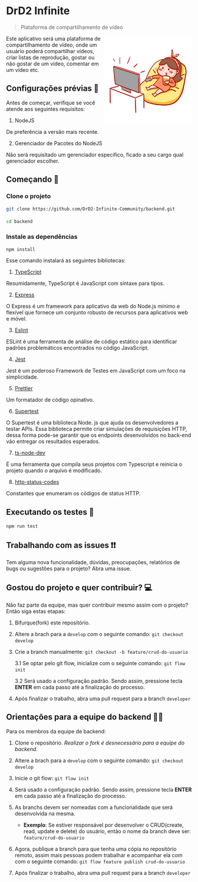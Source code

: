 # DrD2 Infinite

> Plataforma de compartilhamento de vídeo

<img align="right" width="240px" src="https://github.com/Johnson49/biblioteca/blob/main/girl-tv.png?raw=true">

Este aplicativo será uma plataforma de compartilhamento de vídeo, onde um usuário poderá compartilhar vídeos, criar listas de reprodução, gostar ou não gostar de um vídeo, comentar em um vídeo etc.

## Configurações prévias 🔧

Antes de começar, verifique se você atende aos seguintes requisitos:

1. NodeJS

De preferência a versão mais recente.

2. Gerenciador de Pacotes do NodeJS

Não será requisitado um gerenciador especifico, ficado a seu cargo qual gerenciador escolher.

## Começando 🚀

### Clone o projeto

```bash
git clone https://github.com/DrD2-Infinite-Community/backend.git

cd backend
```

### Instale as dependências

```
npm install 
```

Esse comando instalará as seguintes bibliotecas:

1. [TypeScript](https://www.typescriptlang.org)

Resumidamente, TypeScript é JavaScript com sintaxe para tipos.

2. [Express](https://expressjs.com/pt-br/)

O Express é um framework para aplicativo da web do Node.js mínimo e flexível que fornece um conjunto robusto de recursos para aplicativos web e móvel.

3. [Eslint](https://eslint.org/docs/latest/user-guide/getting-started)

ESLint é uma ferramenta de análise de código estático para identificar padrões problemáticos encontrados no código JavaScript.

4. [Jest](https://jestjs.io/pt-BR/)

Jest é um poderoso Framework de Testes em JavaScript com um foco na simplicidade.

5. [Prettier](https://prettier.io)

Um formatador de código opinativo.

6. [Supertest](https://github.com/visionmedia/supertest)

O Supertest é uma biblioteca Node. js que ajuda os desenvolvedores a testar APIs. Essa biblioteca permite criar simulações de requisições HTTP, dessa forma pode-se garantir que os endpoints desenvolvidos no back-end vão entregar os resultados esperados.

7. [ts-node-dev](https://github.com/wclr/ts-node-dev)

É uma ferramenta que compila seus projetos com Typescript e reinicia o projeto quando o arquivo é modificado.

8. [http-status-codes](https://github.com/prettymuchbryce/http-status-codes)

Constantes que enumeram os códigos de status HTTP.

## Executando os testes 🧪

```nodeJS
npm run test
```

## Trabalhando com as issues ❗❗

Tem alguma nova funcionalidade, dúvidas, preocupações, relatórios de bugs ou sugestões para o projeto? Abra uma issue.

## Gostou do projeto e quer contribuir? 💻

Não faz parte da equipe, mas quer contribuir mesmo assim com o projeto? Então siga estas etapas:

1. Bifurque(fork) este repositório.
2. Altere a brach para a `develop` com o seguinte comando: `git checkout develop`
3. Crie a branch manualmente: `git checkout -b feature/crud-do-usuario`

    3.1 Se optar pelo git flow, inicialize com o seguinte comando: `git flow init`

    3.2 Será usado a configuração padrão. Sendo assim, pressione tecla **ENTER** em cada passo até a finalização do processo.
4. Após finalizar o trabalho, abra uma pull request para a branch `developer`

## Orientações para a equipe do backend 🐱‍👤

Para os membros da equipe de backend:

1. Clone o repositório. *Realizar o fork é desnecessário para a equipe do backend*.
2. Altere a brach para a `develop` com o seguinte comando: `git checkout develop`
3. Inicie o git flow: `git flow init`
4. Será usado a configuração padrão. Sendo assim, pressione tecla **ENTER** em cada passo até a finalização do processo.
5. As branchs devem ser nomeadas com a funcionalidade que será desenvolvida na mesma.

    * **Exemplo**: Se estiver responsável por desenvolver o CRUD(create, read, update e delete) do usuário, então o nome da branch deve ser: `feature/crud-do-usuario`

6. Agora, publique a branch para que tenha uma cópia no repositório remoto, assim mais pessoas podem trabalhar e acompanhar ela com com o seguinte comando: `git flow feature publish crud-do-usuario`

7. Após finalizar o trabalho, abra uma pull request para a branch `developer`
